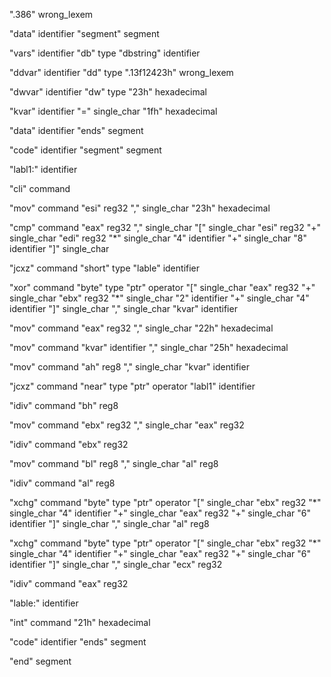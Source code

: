 ".386" wrong_lexem

"data" identifier
"segment" segment

"vars" identifier
"db" type
"dbstring" identifier

"ddvar" identifier
"dd" type
".13f12423h" wrong_lexem

"dwvar" identifier
"dw" type
"23h" hexadecimal

"kvar" identifier
"=" single_char
"1fh" hexadecimal

"data" identifier
"ends" segment

"code" identifier
"segment" segment

"labl1:" identifier

"cli" command

"mov" command
"esi" reg32
"," single_char
"23h" hexadecimal

"cmp" command
"eax" reg32
"," single_char
"[" single_char
"esi" reg32
"+" single_char
"edi" reg32
"*" single_char
"4" identifier
"+" single_char
"8" identifier
"]" single_char

"jcxz" command
"short" type
"lable" identifier

"xor" command
"byte" type
"ptr" operator
"[" single_char
"eax" reg32
"+" single_char
"ebx" reg32
"*" single_char
"2" identifier
"+" single_char
"4" identifier
"]" single_char
"," single_char
"kvar" identifier

"mov" command
"eax" reg32
"," single_char
"22h" hexadecimal

"mov" command
"kvar" identifier
"," single_char
"25h" hexadecimal

"mov" command
"ah" reg8
"," single_char
"kvar" identifier


"jcxz" command
"near" type
"ptr" operator
"labl1" identifier

"idiv" command
"bh" reg8

"mov" command
"ebx" reg32
"," single_char
"eax" reg32

"idiv" command
"ebx" reg32

"mov" command
"bl" reg8
"," single_char
"al" reg8

"idiv" command
"al" reg8

"xchg" command
"byte" type
"ptr" operator
"[" single_char
"ebx" reg32
"*" single_char
"4" identifier
"+" single_char
"eax" reg32
"+" single_char
"6" identifier
"]" single_char
"," single_char
"al" reg8

"xchg" command
"byte" type
"ptr" operator
"[" single_char
"ebx" reg32
"*" single_char
"4" identifier
"+" single_char
"eax" reg32
"+" single_char
"6" identifier
"]" single_char
"," single_char
"ecx" reg32

"idiv" command
"eax" reg32

"lable:" identifier

"int" command
"21h" hexadecimal

"code" identifier
"ends" segment

"end" segment






